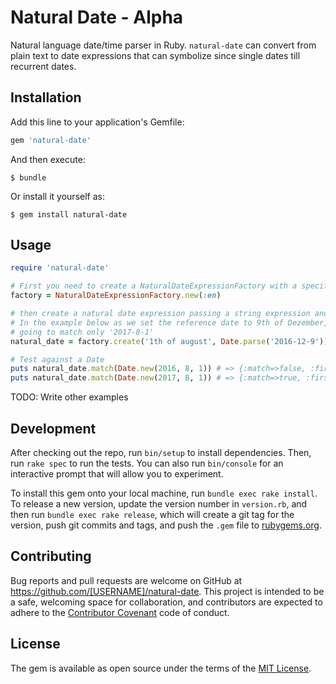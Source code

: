 # Natural Date - Alpha

Natural language date/time parser in Ruby. `natural-date` can convert from plain text to date expressions that can 
symbolize since single dates till recurrent dates.

## Installation

Add this line to your application's Gemfile:

```ruby
gem 'natural-date'
```

And then execute:

    $ bundle

Or install it yourself as:

    $ gem install natural-date

## Usage

```ruby
require 'natural-date'

# First you need to create a NaturalDateExpressionFactory with a specific locale. only pt-BR and en is supported by now =(
factory = NaturalDateExpressionFactory.new(:en)

# then create a natural date expression passing a string expression and a reference date.
# In the example below as we set the reference date to 9th of Dezember, 2016 the natural_date is
# going to match only '2017-8-1'
natural_date = factory.create('1th of august', Date.parse('2016-12-9'))

# Test against a Date
puts natural_date.match(Date.new(2016, 8, 1)) # => {:match=>false, :first_matched_expression=>nil}
puts natural_date.match(Date.new(2017, 8, 1)) # => {:match=>true, :first_matched_expression=>{:day=>[1], :month=>[8], :year=>[2017]}}
```

TODO: Write other examples

## Development

After checking out the repo, run `bin/setup` to install dependencies. Then, run `rake spec` to run the tests. You can also run `bin/console` for an interactive prompt that will allow you to experiment.

To install this gem onto your local machine, run `bundle exec rake install`. To release a new version, update the version number in `version.rb`, and then run `bundle exec rake release`, which will create a git tag for the version, push git commits and tags, and push the `.gem` file to [rubygems.org](https://rubygems.org).

## Contributing

Bug reports and pull requests are welcome on GitHub at https://github.com/[USERNAME]/natural-date. This project is intended to be a safe, welcoming space for collaboration, and contributors are expected to adhere to the [Contributor Covenant](http://contributor-covenant.org) code of conduct.


## License

The gem is available as open source under the terms of the [MIT License](http://opensource.org/licenses/MIT).

